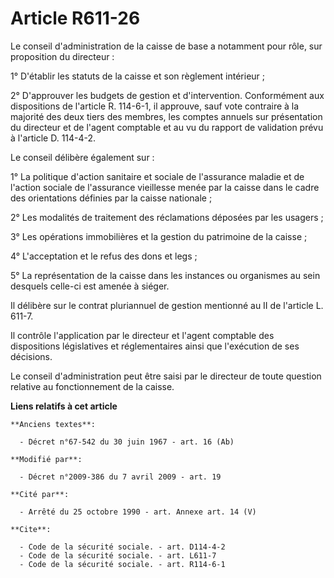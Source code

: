 # Article R611-26

Le conseil d'administration de la caisse de base a notamment pour rôle, sur proposition du directeur : 

1° D'établir les statuts de la caisse et son règlement intérieur ; 

2° D'approuver les budgets de gestion et d'intervention. Conformément aux dispositions de l'article R. 114-6-1, il approuve,
sauf vote contraire à la majorité des deux tiers des membres, les comptes annuels sur présentation du directeur et de l'agent
comptable et au vu du rapport de validation prévu à l'article D. 114-4-2.

Le conseil délibère également sur : 

1° La politique d'action sanitaire et sociale de l'assurance maladie et de l'action sociale de l'assurance vieillesse menée
par la caisse dans le cadre des orientations définies par la caisse nationale ; 

2° Les modalités de traitement des réclamations déposées par les usagers ; 

3° Les opérations immobilières et la gestion du patrimoine de la caisse ; 

4° L'acceptation et le refus des dons et legs ; 

5° La représentation de la caisse dans les instances ou organismes au sein desquels celle-ci est amenée à siéger. 

Il délibère sur le contrat pluriannuel de gestion mentionné au II de l'article L. 611-7. 

Il contrôle l'application par le directeur et l'agent comptable des dispositions législatives et réglementaires ainsi que
l'exécution de ses décisions. 

Le conseil d'administration peut être saisi par le directeur de toute question relative au fonctionnement de la caisse.

**Liens relatifs à cet article**

	**Anciens textes**:

	  - Décret n°67-542 du 30 juin 1967 - art. 16 (Ab)

	**Modifié par**:

	  - Décret n°2009-386 du 7 avril 2009 - art. 19

	**Cité par**:

	  - Arrêté du 25 octobre 1990 - art. Annexe art. 14 (V)

	**Cite**:

	  - Code de la sécurité sociale. - art. D114-4-2
	  - Code de la sécurité sociale. - art. L611-7
	  - Code de la sécurité sociale. - art. R114-6-1

